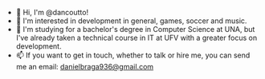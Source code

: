 - 👋 Hi, I'm @dancoutto!
- 👀 I'm interested in development in general, games, soccer and music.
- 🌱 I'm studying for a bachelor's degree in Computer Science at UNA, but I've already taken a technical course in IT at UFV with a greater focus on development.
- 📫 If you want to get in touch, whether to talk or hire me, you can send me an email: danielbraga936@gmail.com

